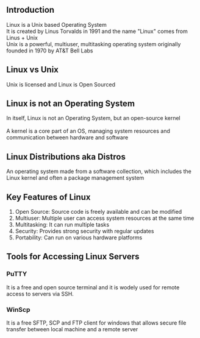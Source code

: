 ## Introduction

Linux is a Unix based Operating System
<br>
It is created by Linus Torvalds in 1991 and the name "Linux" comes from Linus + Unix
<br>
Unix is a powerful, multiuser, multitasking operating system originally founded in 1970 by AT&T Bell Labs

## Linux vs Unix

Unix is licensed and Linux is Open Sourced

## Linux is not an Operating System

In itself, Linux is not an Operating System, but an open-source kernel
<br>
<br>
A kernel is a core part of an OS, managing system resources and communication between hardware and software

## Linux Distributions aka Distros

An operating system made from a software collection, which includes the Linux kernel and often a package management system

## Key Features of Linux

1. Open Source: Source code is freely available and can be modified
2. Multiuser: Multiple user can access system resources at the same time
3. Multitasking: It can run multiple tasks
4. Security: Provides strong security with regular updates
5. Portability: Can run on various hardware platforms

## Tools for Accessing Linux Servers

### PuTTY

It is a free and open source terminal and it is wodely used for remote access to servers via SSH.

### WinScp

It is a free SFTP, SCP and FTP client for windows that allows secure file transfer between local machine and a remote server
